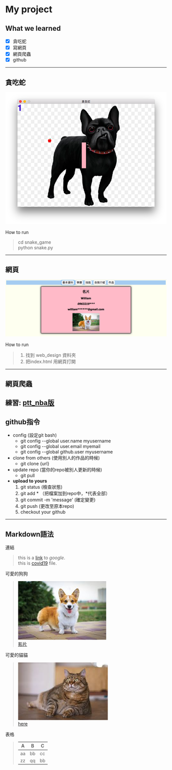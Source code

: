 # My project

## What we learned
- [x] 貪吃蛇
- [x] 寫網頁
- [x] 網頁爬蟲
- [x] github
---
## 貪吃蛇
![snake](pic/snake.png)

How to run  
> cd snake_game  
> python snake.py
---
## 網頁
![web](pic/webpage.png)

How to run  
> 1. 找到 web_design 資料夾  
> 2. 把index.html 用網頁打開  
---
## 網頁爬蟲
練習: [ptt_nba版](web_spider/nba.csv)  
---
## github指令
- config (設定git bash)
    - git config --global user.name myusername   
    - git config --global user.email myemail  
    - git config --global github.user myusername  
- clone from others (使用別人的作品的時候)
    - git clone {url}
- update repo (當你的repo被別人更新的時候)
    - git pull
- **upload to yours**
    1. git status (檢查狀態)
    2. git add * （把檔案加到repo中，*代表全部）
    3. git commit -m 'message' (確定變更)
    4. git push (更改至原本repo)
    5. checkout your github

---
## Markdown語法
連結
>this is a [link](https://www.google.com/) to *google*.  
>this is [covid19](covid19.csv) file.

可愛的狗狗
>![dog](pic/corgi.jpeg)  
> [影片](https://youtu.be/yw-s6OSd51I)  

可愛的貓貓
> ![cat](pic/cat.jpeg)  
> [here](https://youtu.be/n2OEHlkCXio)  

表格
>|A|B|C|
>|---|---|---|
>|aa|bb|cc|
>|zz|qq|bb|

<!-- 這是一行註解-->